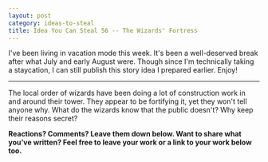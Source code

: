 ```yaml
---
layout: post
category: ideas-to-steal
title: Idea You Can Steal 56 -- The Wizards' Fortress
---
```


I've been living in vacation mode this week. It's been a well-deserved break after what July and early August were. Though since I'm technically taking a staycation, I can still publish this story idea I prepared earlier. Enjoy!

<!--excerpt-->

-------------

The local order of wizards have been doing a lot of construction work in and around their tower. They appear to be fortifying it, yet they won't tell anyone why. What do the wizards know that the public doesn't? Why keep their reasons secret?

**Reactions? Comments? Leave them down below. Want to share what you’ve written? Feel free to leave your work or a link to your work below too.**
